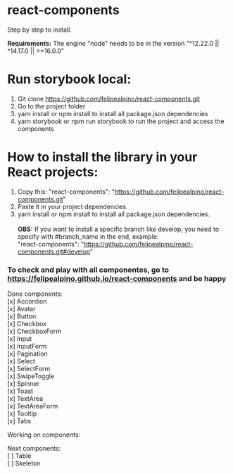 # react-components

Step by step to install.

**Requirements:** The engine "node" needs to be in the version "^12.22.0 || ^14.17.0 || >=16.0.0"

# Run storybook local: 
1. Git clone https://github.com/felipealpino/react-components.git
2. Go to the project folder
3. yarn install or npm install to install all package.json dependencies
4. yarn storybook or npm run storybook to run the project and access the components

# How to install the library in your React projects: 
1. Copy this: "react-components": "https://github.com/felipealpino/react-components.git"
2. Paste it in your project dependencies.
3. yarn install or npm install to install all package.json dependencies.
<br><br>
**OBS:** If you want to install a specific branch like develop, you need to specify with #branch_name in the end, example:  
"react-components": "https://github.com/felipealpino/react-components.git#develop"

### To check and play with all componentes, go to https://felipealpino.github.io/react-components and be happy


Done components: <br>
[x] Accordion <br>
[x] Avatar <br>
[x] Button <br>
[x] Checkbox <br>
[x] CheckboxForm <br>
[x] Input <br>
[x] InputForm <br>
[x] Pagination <br>
[x] Select <br>
[x] SelectForm <br>
[x] SwipeToggle <br>
[x] Spinner <br>
[x] Toast <br>
[x] TextArea <br>
[x] TextAreaForm <br>
[x] Tooltip <br>
[x] Tabs <br>

Working on components: <br>

Next components: <br>
[ ] Table <br>
[ ] Skeleton <br>
